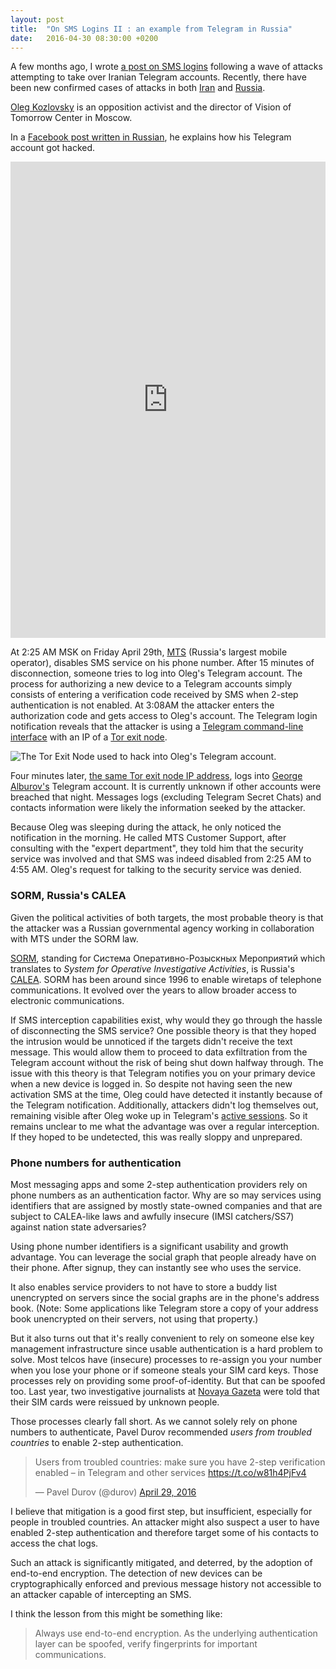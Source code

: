 ```yaml
---
layout: post
title:  "On SMS Logins II : an example from Telegram in Russia"
date:   2016-04-30 08:30:00 +0200
---
```


A few months ago, I wrote [a post on SMS logins](/blog/2016/01/14/sms-login/) following a wave of attacks attempting to take over Iranian Telegram accounts. Recently, there have been new confirmed cases of attacks in both [Iran](https://twitter.com/Ammir/status/725754152677195777) and [Russia](https://www.facebook.com/kozlovsky/posts/10208948934790884).

[Oleg Kozlovsky](https://twitter.com/kozlovsky_en) is an opposition activist and the director of Vision of Tomorrow Center in Moscow.

In a [Facebook post written in Russian](https://www.facebook.com/kozlovsky/posts/10208948934790884), he explains how his Telegram account got hacked.

<iframe src="https://www.facebook.com/plugins/post.php?href=https%3A%2F%2Fwww.facebook.com%2Fkozlovsky%2Fposts%2F10208948934790884" width="100%" height="762" style="border:none;overflow:hidden" scrolling="no" frameborder="0" allowTransparency="true"></iframe>

At 2:25 AM MSK on Friday April 29th, [MTS](https://en.wikipedia.org/wiki/MTS_(network_provider)) (Russia's largest mobile operator), disables SMS service on his phone number. After 15 minutes of disconnection, someone tries to log into Oleg's Telegram account. The process for authorizing a new device to a Telegram accounts simply consists of entering a verification code received by SMS when 2-step authentication is not enabled. At 3:08AM the attacker enters the authorization code and gets access to Oleg's account. The Telegram login notification reveals that the attacker is using a [Telegram command-line interface](https://github.com/vysheng/tg) with an IP of a [Tor exit node](https://atlas.torproject.org/#details/6C143720FFF8469EF6A5C5B4066366340CF6C0D1).

![The Tor Exit Node used to hack into Oleg's Telegram account.](/blog/img/tghack/telegram-hack-exit-node.png)

Four minutes later, [the same Tor exit node IP address](https://twitter.com/alburov/status/725939782191206402?lang=en), logs into [George Alburov's](https://twitter.com/alburov?lang=en) Telegram account. It is currently unknown if other accounts were breached that night. Messages logs (excluding Telegram Secret Chats) and contacts information were likely the information seeked by the attacker.  

Because Oleg was sleeping during the attack, he only noticed the notification in the morning. He called MTS Customer Support, after consulting with the "expert department", they told him that the security service was involved and that SMS was indeed disabled from 2:25 AM to 4:55 AM. Oleg's request for talking to the security service was denied.

### SORM, Russia's CALEA

Given the political activities of both targets, the most probable theory is that the attacker was a Russian governmental agency working in collaboration with MTS under the SORM law.

[SORM](https://en.wikipedia.org/wiki/SORM), standing for Система Оперативно-Розыскных Мероприятий which translates to *System for Operative Investigative Activities*, is Russia's [CALEA](https://en.wikipedia.org/wiki/Communications_Assistance_for_Law_Enforcement_Act). SORM has been around since 1996 to enable wiretaps of telephone communications. It evolved over the years to allow broader access to electronic communications.

If SMS interception capabilities exist, why would they go through the hassle of disconnecting the SMS service? One possible theory is that they hoped the intrusion would be unnoticed if the targets didn't receive the text message. This would allow them to proceed to data exfiltration from the Telegram account without the risk of being shut down halfway through. The issue with this theory is that Telegram notifies you on your primary device when a new device is logged in. So despite not having seen the new activation SMS at the time, Oleg could have detected it instantly because of the Telegram notification. Additionally, attackers didn't log themselves out, remaining visible after Oleg woke up in Telegram's [active sessions](https://telegram.org/blog/sessions-and-2-step-verification). So it remains unclear to me what the advantage was over a regular interception. If they hoped to be undetected, this was really sloppy and unprepared.


### Phone numbers for authentication

Most messaging apps and some 2-step authentication providers rely on phone numbers as an authentication factor. Why are so may services using identifiers that are assigned by mostly state-owned companies and that are subject to CALEA-like laws and awfully insecure (IMSI catchers/SS7) against nation state adversaries?

Using phone number identifiers is a significant usability and growth advantage. You can leverage the social graph that people already have on their phone. After signup, they can instantly see who uses the service.

It also enables service providers to not have to store a buddy list unencrypted on servers since the social graphs are in the phone's address book.
(Note: Some applications like Telegram store a copy of your address book unencrypted on their servers, not using that property.)

But it also turns out that it's really convenient to rely on someone else key management infrastructure since usable authentication is a hard problem to solve. Most telcos have (insecure) processes to re-assign you your number when you lose your phone or if someone steals your SIM card keys. Those processes rely on providing some proof-of-identity. But that can be spoofed too. Last year, two investigative journalists at [Novaya Gazeta](https://en.wikipedia.org/wiki/Novaya_Gazeta) were told that their SIM cards were reissued by unknown people.

Those processes clearly fall short. As we cannot solely rely on phone numbers to authenticate, Pavel Durov recommended *users from troubled countries* to enable 2-step authentication.

<blockquote class="twitter-tweet" data-lang="en"><p lang="en" dir="ltr">Users from troubled countries: make sure you have 2-step verification enabled – in Telegram and other services <a href="https://t.co/w81h4PjFv4">https://t.co/w81h4PjFv4</a></p>&mdash; Pavel Durov (@durov) <a href="https://twitter.com/durov/status/726104566899609600">April 29, 2016</a></blockquote>
<script async src="//platform.twitter.com/widgets.js" charset="utf-8"></script>

I believe that mitigation is a good first step, but insufficient, especially for people in troubled countries. An attacker might also suspect a user to have enabled 2-step authentication and therefore target some of his contacts to access the chat logs.

Such an attack is significantly mitigated, and deterred, by the adoption of end-to-end encryption. The detection of new devices can be cryptographically enforced and previous message history not accessible to an attacker capable of intercepting an SMS.

I think the lesson from this might be something like:

> Always use end-to-end encryption. As the underlying authentication layer can be spoofed, verify fingerprints for important communications.
